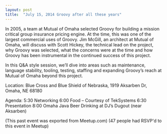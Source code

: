 ```yaml
---
layout: post
title:  "July 15, 2014 Groovy after all these years"
---
```


In 2005, a team at Mutual of Omaha selected Groovy for building a mission critical group insurance pricing engine. At the time, this was one of the largest commercial uses of Groovy. Jim McGill, an architect at Mutual of Omaha, will discuss with Scott Hickey, the technical lead on the project, why Groovy was selected, what the concerns were at the time and how Groovy has been instrumental in the continued success of this project.

In this Q&A style session, we’ll dive into areas such as maintenance, language stability, tooling, testing, staffing and expanding Groovy’s reach at Mutual of Omaha beyond this project.

Location:
Blue Cross and Blue Shield of Nebraska, 1919 Aksarben Dr, Omaha, NE 68180

Agenda:
5:30 Networking
6:00 Food – Courtesy of TekSystems
6:30 Presentation
8:00 Omaha Java Beer Drinking at DJ’s Dugout (near Aksarben)

(This past event was exported from Meetup.com)
(47 people had RSVP'd to this event in Meetup)
